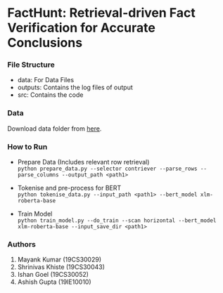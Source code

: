 # FactHunt: Retrieval-driven Fact Verification for Accurate Conclusions

### File Structure
- data: For Data Files
- outputs: Contains the log files of output
- src: Contains the code

### Data
Download data folder from [here](https://drive.google.com/drive/folders/1p5uxv90HmIwRM3A1GVX2FXik24eFP4jL?usp=drive_link).

### How to Run
- Prepare Data (Includes relevant row retrieval) \
`python prepare_data.py --selector contriever --parse_rows --parse_columns --output_path <path1>`

- Tokenise and pre-process for BERT \
`python tokenise_data.py --input_path <path1> --bert_model xlm-roberta-base`

- Train Model \
`python train_model.py --do_train --scan horizontal --bert_model xlm-roberta-base --input_save_dir <path1>`

### Authors
1. Mayank Kumar (19CS30029)
2. Shrinivas Khiste (19CS30043)
3. Ishan Goel (19CS30052)
4. Ashish Gupta (19IE10010)
